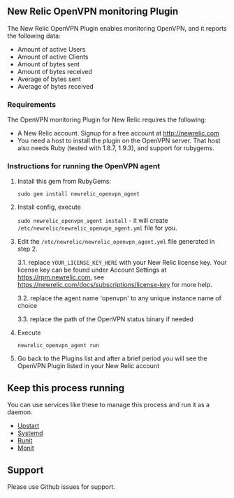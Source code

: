 ## New Relic OpenVPN monitoring Plugin

The New Relic OpenVPN Plugin enables monitoring OpenVPN, and it reports the following data:

* Amount of active Users
* Amount of active Clients
* Amount of bytes sent
* Amount of bytes received
* Average of bytes sent
* Average of bytes received

### Requirements

The OpenVPN monitoring Plugin for New Relic requires the following:

* A New Relic account. Signup for a free account at http://newrelic.com
* You need a host to install the plugin on the OpenVPN server. That host also needs Ruby (tested with 1.8.7, 1.9.3), and support for rubygems.

### Instructions for running the OpenVPN agent

1. Install this gem from RubyGems:

    `sudo gem install newrelic_openvpn_agent`

2. Install config, execute

    `sudo newrelic_openvpn_agent install` - it will create `/etc/newrelic/newrelic_openvpn_agent.yml` file for you.

3. Edit the `/etc/newrelic/newrelic_openvpn_agent.yml` file generated in step 2. 
 
    3.1. replace `YOUR_LICENSE_KEY_HERE` with your New Relic license key. Your license key can be found under Account Settings at https://rpm.newrelic.com, see https://newrelic.com/docs/subscriptions/license-key for more help.

    3.2. replace the agent name 'openvpn' to any unique instance name of choice

    3.3. replace the path of the OpenVPN status binary if needed

4. Execute

    `newrelic_openvpn_agent run`
  
5. Go back to the Plugins list and after a brief period you will see the OpenVPN Plugin listed in your New Relic account


## Keep this process running

You can use services like these to manage this process and run it as a daemon.

- [Upstart](http://upstart.ubuntu.com/)
- [Systemd](http://www.freedesktop.org/wiki/Software/systemd/)
- [Runit](http://smarden.org/runit/)
- [Monit](http://mmonit.com/monit/)

## Support

Please use Github issues for support.